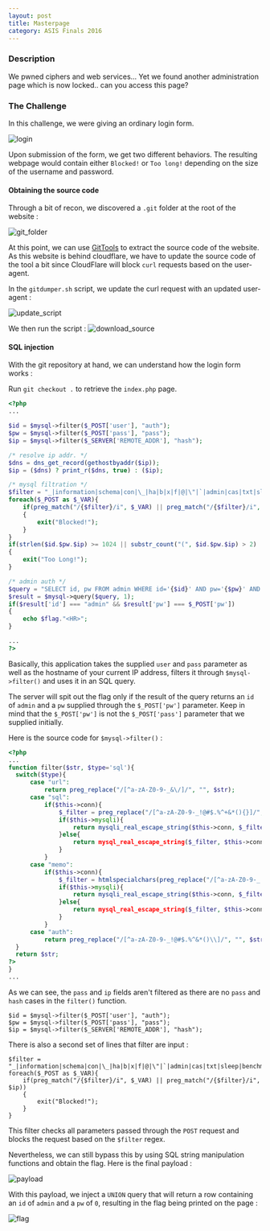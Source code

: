 ```yaml
---
layout: post
title: Masterpage
category: ASIS Finals 2016
---
```


### Description

We pwned ciphers and web services...
Yet we found another administration page which is now locked.. can you access this page?

### The Challenge

In this challenge, we were giving an ordinary login form.

![login](/assets/img/asis-finals-2016/login.png)

Upon submission of the form, we get two different behaviors.
The resulting webpage would contain either `Blocked!` or `Too long!` depending on the size of the username and password.

#### Obtaining the source code
Through a bit of recon, we discovered a `.git` folder at the root of the website :

![git_folder](/assets/img/asis-finals-2016/git_head_folder.png)

At this point, we can use [GitTools](https://github.com/internetwache/GitTools) to extract the source code of the website.
As this website is behind cloudflare, we have to update the source code of the tool a bit since
CloudFlare will block `curl` requests based on the user-agent.

In the `gitdumper.sh` script, we update the curl request with an updated user-agent :

![update_script](/assets/img/asis-finals-2016/update_script.png)

We then run the script :
![download_source](/assets/img/asis-finals-2016/download_source.png)


#### SQL injection

With the git repository at hand, we can understand how the login form works :

Run `git checkout .` to retrieve the `index.php` page.

```php
<?php
...

$id = $mysql->filter($_POST['user'], "auth");
$pw = $mysql->filter($_POST['pass'], "pass");
$ip = $mysql->filter($_SERVER['REMOTE_ADDR'], "hash");

/* resolve ip addr. */
$dns = dns_get_record(gethostbyaddr($ip));
$ip = ($dns) ? print_r($dns, true) : ($ip);

/* mysql filtration */
$filter = "_|information|schema|con|\_|ha|b|x|f|@|\"|`|admin|cas|txt|sleep|benchmark|procedure|\^";
foreach($_POST as $_VAR){
    if(preg_match("/{$filter}/i", $_VAR) || preg_match("/{$filter}/i", $ip))
    {
        exit("Blocked!");
    }
}
if(strlen($id.$pw.$ip) >= 1024 || substr_count("(", $id.$pw.$ip) > 2)
{
    exit("Too Long!");
}

/* admin auth */
$query = "SELECT id, pw FROM admin WHERE id='{$id}' AND pw='{$pw}' AND ip='{$ip}';";
$result = $mysql->query($query, 1);
if($result['id'] === "admin" && $result['pw'] === $_POST['pw'])
{
    echo $flag."<HR>";
}

...
?>
```

Basically, this application takes the supplied `user` and `pass` parameter as well as the hostname of your current IP address,
filters it through `$mysql->filter()` and uses it in an SQL query.

The server will spit out the flag only if the result of the query
returns an `id` of `admin` and a `pw` supplied through the `$_POST['pw']` parameter. Keep in mind that the `$_POST['pw']` is not
the `$_POST['pass']` parameter that we supplied initially.

Here is the source code for `$mysql->filter()` :

```php
<?php
...
function filter($str, $type='sql'){
  switch($type){
      case "url":
          return preg_replace("/[^a-zA-Z0-9-_&\/]/", "", $str);
      case "sql":
          if($this->conn){
              $_filter = preg_replace("/[^a-zA-Z0-9-_!@#$.%^+&*(){}]/", "", $str);
              if($this->mysqli){
                  return mysqli_real_escape_string($this->conn, $_filter);
              }else{
                  return mysql_real_escape_string($_filter, $this->conn);
              }
          }
      case "memo":
          if($this->conn){
              $_filter = htmlspecialchars(preg_replace("/[^a-zA-Z0-9-_:+!@#$.%^&*(){}:\/.\ <>]/", "", $str));
              if($this->mysqli){
                  return mysqli_real_escape_string($this->conn, $_filter);
              }else{
                  return mysql_real_escape_string($_filter, $this->conn);
              }
          }
      case "auth":
          return preg_replace("/[^a-zA-Z0-9-_!@#$.%^&*()\\]/", "", $str);
  }
  return $str;
?>
}
...
```

As we can see, the `pass` and `ip` fields aren't filtered as there are no `pass` and `hash` cases in the `filter()` function.

```
$id = $mysql->filter($_POST['user'], "auth");
$pw = $mysql->filter($_POST['pass'], "pass");
$ip = $mysql->filter($_SERVER['REMOTE_ADDR'], "hash");
```

There is also a second set of lines that filter are input :

```
$filter = "_|information|schema|con|\_|ha|b|x|f|@|\"|`|admin|cas|txt|sleep|benchmark|procedure|\^";
foreach($_POST as $_VAR){
    if(preg_match("/{$filter}/i", $_VAR) || preg_match("/{$filter}/i", $ip))
    {
        exit("Blocked!");
    }
}
```

This filter checks all parameters passed through the `POST` request and blocks the request based on the `$filter` regex.

Nevertheless, we can still bypass this by using SQL string manipulation functions and obtain the flag.
Here is the final payload :

![payload](/assets/img/asis-finals-2016/payload.png)


With this payload, we inject a `UNION` query that will return a row containing an
 `id` of `admin` and a `pw` of `0`, resulting in the flag being printed on the page :

![flag](/assets/img/asis-finals-2016/flag.png)

